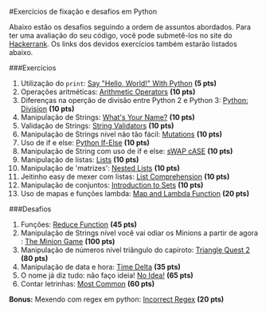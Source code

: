 #Exercícios de fixação e desafios em Python

Abaixo estão os desafios seguindo a ordem de assuntos abordados. Para ter uma avaliação do seu código, você pode submetê-los no site do [Hackerrank](https://www.hackerrank.com). Os links dos devidos exercícios também estarão listados abaixo.

###Exercícios
1. Utilização do `print`: [Say "Hello, World!" With Python](https://www.hackerrank.com/challenges/py-hello-world) __(5 pts)__
2. Operações aritméticas: [Arithmetic Operators](https://www.hackerrank.com/challenges/python-arithmetic-operators) __(10 pts)__
3. Diferenças na operção de divisão entre Python 2 e Python 3: [Python: Division](https://www.hackerrank.com/challenges/python-division) __(10 pts)__
4. Manipulação de Strings: [What's Your Name?](https://www.hackerrank.com/challenges/whats-your-name) __(10 pts)__
5. Validação de Strings: [String Validators](https://www.hackerrank.com/challenges/string-validators) __(10 pts)__
6. Manipulação de Strings nível não tão fácil: [Mutations](https://www.hackerrank.com/challenges/python-mutations) __(10 pts)__
7. Uso de if e else: [Python If-Else](https://www.hackerrank.com/challenges/py-if-else) __(10 pts)__
8. Manipulação de String com uso de if e else: [sWAP cASE](https://www.hackerrank.com/challenges/swap-case) __(10 pts)__
9. Manipulação de listas: [Lists](https://www.hackerrank.com/challenges/python-lists) __(10 pts)__
10. Manipulação de 'matrizes': [Nested Lists](https://www.hackerrank.com/challenges/nested-list) __(10 pts)__
11. Jeitinho easy de mexer com listas: [List Comprehension](https://www.hackerrank.com/challenges/list-comprehensions) __(10 pts)__
12. Manipulação de conjuntos: [Introduction to Sets](https://www.hackerrank.com/challenges/py-introduction-to-sets) __(10 pts)__
13. Uso de mapas e funções lambda: [Map and Lambda Function](https://www.hackerrank.com/challenges/map-and-lambda-expression) __(20 pts)__

###Desafios
1. Funções: [Reduce Function](https://www.hackerrank.com/challenges/reduce-function) __(45 pts)__
2. Manipulação de Strings nível você vai odiar os Minions a partir de agora     : [The Minion Game](https://www.hackerrank.com/challenges/the-minion-game) __(100 pts)__
3. Manipulação de números nível triângulo do capiroto: [Triangle Quest 2](https://www.hackerrank.com/challenges/triangle-quest-2) __(80 pts)__
4. Manipulação de data e hora: [Time Delta](https://www.hackerrank.com/challenges/python-time-delta) __(35 pts)__
5. O nome já diz tudo: não faço ideia! [No Idea!](https://www.hackerrank.com/challenges/no-idea) __(65 pts)__
6. Contar letrinhas: [Most Common](https://www.hackerrank.com/challenges/most-commons) __(60 pts)__

__Bonus:__ Mexendo com regex em python: [Incorrect Regex](https://www.hackerrank.com/challenges/incorrect-regex) __(20 pts)__